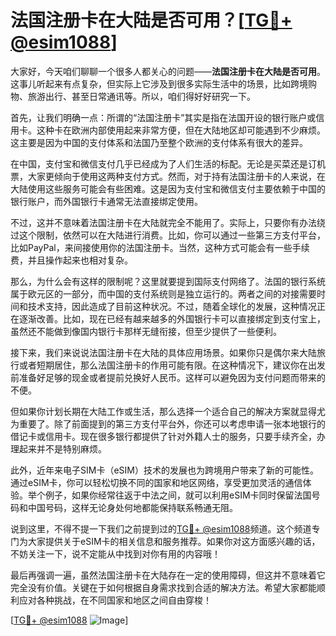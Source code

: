 # 法国注册卡在大陆是否可用？[[TG💪+ @esim1088](https://t.me/s/esim1088)]

大家好，今天咱们聊聊一个很多人都关心的问题——**法国注册卡在大陆是否可用**。这事儿听起来有点复杂，但实际上它涉及到很多实际生活中的场景，比如跨境购物、旅游出行、甚至日常通讯等。所以，咱们得好好研究一下。

首先，让我们明确一点：所谓的“法国注册卡”其实是指在法国开设的银行账户或信用卡。这种卡在欧洲内部使用起来非常方便，但在大陆地区却可能遇到不少麻烦。这主要是因为中国的支付体系和法国乃至整个欧洲的支付体系有很大的差异。

在中国，支付宝和微信支付几乎已经成为了人们生活的标配。无论是买菜还是订机票，大家更倾向于使用这两种支付方式。然而，对于持有法国注册卡的人来说，在大陆使用这些服务可能会有些困难。这是因为支付宝和微信支付主要依赖于中国的银行账户，而外国银行卡通常无法直接绑定使用。

不过，这并不意味着法国注册卡在大陆就完全不能用了。实际上，只要你有办法绕过这个限制，依然可以在大陆进行消费。比如，你可以通过一些第三方支付平台，比如PayPal，来间接使用你的法国注册卡。当然，这种方式可能会有一些手续费，并且操作起来也相对复杂。

那么，为什么会有这样的限制呢？这里就要提到国际支付网络了。法国的银行系统属于欧元区的一部分，而中国的支付系统则是独立运行的。两者之间的对接需要时间和技术支持，因此造成了目前这种状况。不过，随着全球化的发展，这种情况正在逐渐改善。比如，现在已经有越来越多的外国银行卡可以直接绑定到支付宝上，虽然还不能做到像国内银行卡那样无缝衔接，但至少提供了一些便利。

接下来，我们来说说法国注册卡在大陆的具体应用场景。如果你只是偶尔来大陆旅行或者短期居住，那么法国注册卡的作用可能有限。在这种情况下，建议你在出发前准备好足够的现金或者提前兑换好人民币。这样可以避免因为支付问题而带来的不便。

但如果你计划长期在大陆工作或生活，那么选择一个适合自己的解决方案就显得尤为重要了。除了前面提到的第三方支付平台外，你还可以考虑申请一张本地银行的借记卡或信用卡。现在很多银行都提供了针对外籍人士的服务，只要手续齐全，办理起来并不是特别麻烦。

此外，近年来电子SIM卡（eSIM）技术的发展也为跨境用户带来了新的可能性。通过eSIM卡，你可以轻松切换不同的国家和地区网络，享受更加灵活的通信体验。举个例子，如果你经常往返于中法之间，就可以利用eSIM卡同时保留法国号码和中国号码，这样无论身处何地都能保持联系畅通无阻。

说到这里，不得不提一下我们之前提到过的[TG💪+ @esim1088](https://t.me/s/esim1088)频道。这个频道专门为大家提供关于eSIM卡的相关信息和服务推荐。如果你对这方面感兴趣的话，不妨关注一下，说不定能从中找到对你有用的内容哦！

最后再强调一遍，虽然法国注册卡在大陆存在一定的使用障碍，但这并不意味着它完全没有价值。关键在于如何根据自身需求找到合适的解决方法。希望大家都能顺利应对各种挑战，在不同国家和地区之间自由穿梭！

[[TG💪+ @esim1088](https://t.me/s/esim1088) ![Image](https://i.postimg.cc/4NQfJmqS/Snipaste-2025-05-13-00-14-12.png)]